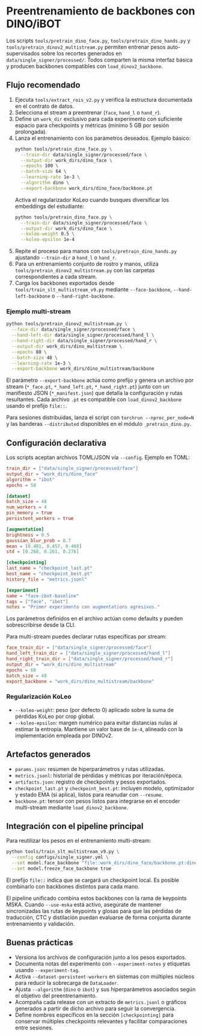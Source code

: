 # Preentrenamiento de backbones con DINO/iBOT

Los scripts `tools/pretrain_dino_face.py`, `tools/pretrain_dino_hands.py` y
`tools/pretrain_dinov2_multistream.py` permiten entrenar pesos auto-supervisados
sobre los recortes generados en `data/single_signer/processed/`. Todos comparten
la misma interfaz básica y producen backbones compatibles con
`load_dinov2_backbone`.

## Flujo recomendado

1. Ejecuta `tools/extract_rois_v2.py` y verifica la estructura documentada en el
   contrato de datos.
2. Selecciona el stream a preentrenar (`face`, `hand_l` o `hand_r`).
3. Define un `work_dir` exclusivo para cada experimento con suficiente espacio
   para checkpoints y métricas (mínimo 5 GB por sesión prolongada).
4. Lanza el entrenamiento con los parámetros deseados. Ejemplo básico:
   ```bash
   python tools/pretrain_dino_face.py \
     --train-dir data/single_signer/processed/face \
     --output-dir work_dirs/dino_face \
     --epochs 100 \
     --batch-size 64 \
     --learning-rate 1e-3 \
     --algorithm dino \
     --export-backbone work_dirs/dino_face/backbone.pt
   ```
   Activa el regularizador KoLeo cuando busques diversificar los embeddings del
   estudiante:
   ```bash
   python tools/pretrain_dino_face.py \
     --train-dir data/single_signer/processed/face \
     --output-dir work_dirs/dino_face \
     --koleo-weight 0.5 \
     --koleo-epsilon 1e-4
   ```
5. Repite el proceso para manos con `tools/pretrain_dino_hands.py` ajustando
   `--train-dir` a `hand_l` o `hand_r`.
6. Para un entrenamiento conjunto de rostro y manos, utiliza
   `tools/pretrain_dinov2_multistream.py` con las carpetas correspondientes a
   cada stream.
7. Carga los backbones exportados desde `tools/train_slt_multistream_v9.py`
   mediante `--face-backbone`, `--hand-left-backbone` o `--hand-right-backbone`.

### Ejemplo multi-stream

```bash
python tools/pretrain_dinov2_multistream.py \
  --face-dir data/single_signer/processed/face \
  --hand-left-dir data/single_signer/processed/hand_l \
  --hand-right-dir data/single_signer/processed/hand_r \
  --output-dir work_dirs/dino_multistream \
  --epochs 80 \
  --batch-size 48 \
  --learning-rate 1e-3 \
  --export-backbone work_dirs/dino_multistream/backbone
```

El parámetro `--export-backbone` actúa como prefijo y genera un archivo por
stream (`*_face.pt`, `*_hand_left.pt`, `*_hand_right.pt`) junto con un manifiesto
JSON (`*_manifest.json`) que detalla la configuración y rutas resultantes. Cada
archivo `.pt` es compatible con `load_dinov2_backbone` usando el prefijo
`file::`.

Para sesiones distribuidas, lanza el script con `torchrun --nproc_per_node=N` y
las banderas `--distributed` disponibles en el módulo `_pretrain_dino.py`.

## Configuración declarativa

Los scripts aceptan archivos TOML/JSON vía `--config`. Ejemplo en TOML:

```toml
train_dir = ["data/single_signer/processed/face"]
output_dir = "work_dirs/dino_face"
algorithm = "ibot"
epochs = 50

[dataset]
batch_size = 48
num_workers = 4
pin_memory = true
persistent_workers = true

[augmentation]
brightness = 0.5
gaussian_blur_prob = 0.7
mean = [0.481, 0.457, 0.408]
std = [0.268, 0.261, 0.276]

[checkpointing]
last_name = "checkpoint_last.pt"
best_name = "checkpoint_best.pt"
history_file = "metrics.jsonl"

[experiment]
name = "face-ibot-baseline"
tags = ["face", "ibot"]
notes = "Primer experimento con augmentations agresivos."
```

Los parámetros definidos en el archivo actúan como defaults y pueden
sobrescribirse desde la CLI.

Para multi-stream puedes declarar rutas específicas por stream:

```toml
face_train_dir = ["data/single_signer/processed/face"]
hand_left_train_dir = ["data/single_signer/processed/hand_l"]
hand_right_train_dir = ["data/single_signer/processed/hand_r"]
output_dir = "work_dirs/dino_multistream"
epochs = 60
batch_size = 48
export_backbone = "work_dirs/dino_multistream/backbone"
```

### Regularización KoLeo

- `--koleo-weight`: peso (por defecto 0) aplicado sobre la suma de pérdidas KoLeo por crop
  global.
- `--koleo-epsilon`: margen numérico para evitar distancias nulas al estimar la entropía.
  Mantiene un valor base de `1e-4`, alineado con la implementación empleada por DINOv2.

## Artefactos generados

- `params.json`: resumen de hiperparámetros y rutas utilizadas.
- `metrics.jsonl`: historial de pérdidas y métricas por iteración/época.
- `artifacts.json`: registro de checkpoints y pesos exportados.
- `checkpoint_last.pt` y `checkpoint_best.pt`: incluyen modelo, optimizador y
  estado EMA (si aplica), listos para reanudar con `--resume`.
- `backbone.pt`: tensor con pesos listos para integrarse en el encoder
  multi-stream mediante `load_dinov2_backbone`.

## Integración con el pipeline principal

Para reutilizar los pesos en el entrenamiento multi-stream:

```bash
python tools/train_slt_multistream_v9.py \
  --config configs/single_signer.yml \
  --set model.face_backbone "file::work_dirs/dino_face/backbone.pt:dinov2_vits14" \
  --set model.freeze_face_backbone true
```

El prefijo `file::` indica que se cargará un checkpoint local. Es posible
combinarlo con backbones distintos para cada mano.

El pipeline unificado combina estos backbones con la rama de keypoints MSKA.
Cuando `--use-mska` está activo, asegúrate de mantener sincronizadas las rutas
de keypoints y glosas para que las pérdidas de traducción, CTC y distilación
puedan evaluarse de forma conjunta durante entrenamiento y validación.

## Buenas prácticas

- Versiona los archivos de configuración junto a los pesos exportados.
- Documenta notas del experimento con `--experiment-notes` y etiquetas usando
  `--experiment-tag`.
- Activa `--dataset-persistent-workers` en sistemas con múltiples núcleos para
  reducir la sobrecarga de `DataLoader`.
- Ajusta `--algorithm` (`dino` o `ibot`) y sus hiperparámetros asociados según el
  objetivo del preentrenamiento.
- Acompaña cada release con un extracto de `metrics.jsonl` o gráficos generados
  a partir de dicho archivo para seguir la convergencia.
- Define nombres específicos en la sección `[checkpointing]` para conservar
  múltiples checkpoints relevantes y facilitar comparaciones entre sesiones.
